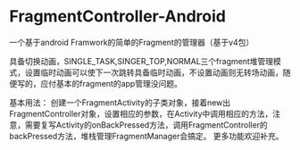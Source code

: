 FragmentController-Android
==========================

一个基于android Framwork的简单的Fragment的管理器（基于v4包）

具备切换动画，SINGLE_TASK,SINGER_TOP,NORMAL三个fragment堆管理模式，设置临时动画可以使下一次跳转具备临时动画，不设置动画则无转场动画，随便写的，应付基本的fragment的app管理没问题。

基本用法：
创建一个FragmentActivity的子类对象，接着new出FragmentController对象，设置相应的参数，在Activity中调用相应的方法，注意，需要复写Activity的onBackPressed方法，调用FragmentController的backPressed方法，堆栈管理FragmentManager会搞定。
更多功能欢迎补充。

